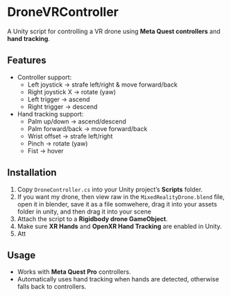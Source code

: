 # DroneVRController

A Unity script for controlling a VR drone using **Meta Quest controllers** and **hand tracking**.

## Features

- Controller support:
  - Left joystick → strafe left/right & move forward/back
  - Right joystick X → rotate (yaw)
  - Left trigger → ascend
  - Right trigger → descend
- Hand tracking support:
  - Palm up/down → ascend/descend
  - Palm forward/back → move forward/back
  - Wrist offset → strafe left/right
  - Pinch → rotate (yaw)
  - Fist → hover

## Installation

1. Copy `DroneController.cs` into your Unity project’s **Scripts** folder.
2. If you want my drone, then view raw in the `MixedRealityDrone.blend` file, open it in blender, save it as a file somwehere, drag it into your assets folder in unity, and then drag it into your scene
3. Attach the script to a **Rigidbody drone GameObject**.
4. Make sure **XR Hands** and **OpenXR Hand Tracking** are enabled in Unity.
5. Att

## Usage

- Works with **Meta Quest Pro** controllers.
- Automatically uses hand tracking when hands are detected, otherwise falls back to controllers.


